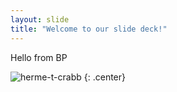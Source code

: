 ```yaml
---
layout: slide
title: "Welcome to our slide deck!"
---
```


Hello from BP

![herme-t-crabb](https://octodex.github.com/images/herme-t-crabb.png)
{: .center}
